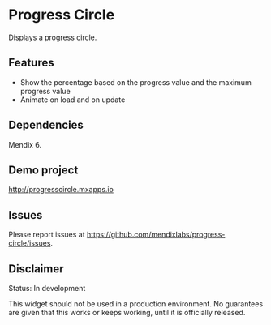 # Progress Circle
Displays a progress circle.

## Features
* Show the percentage based on the progress value and the maximum progress value
* Animate on load and on update

## Dependencies
Mendix 6.

## Demo project
http://progresscircle.mxapps.io

## Issues
Please report issues at https://github.com/mendixlabs/progress-circle/issues.

## Disclaimer
Status: In development

This widget should not be used in a production environment.
No guarantees are given that this works or keeps working, until it is officially released.
